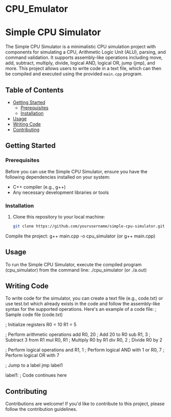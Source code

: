 # CPU_Emulator
# Simple CPU Simulator

The Simple CPU Simulator is a minimalistic CPU simulation project with components for simulating a CPU, Arithmetic Logic Unit (ALU), parsing, and command validation. It supports assembly-like operations including move, add, subtract, multiply, divide, logical AND, logical OR, jump (jmp), and more. This project allows users to write code in a text file, which can then be compiled and executed using the provided `main.cpp` program.

## Table of Contents

- [Getting Started](#getting-started)
  - [Prerequisites](#prerequisites)
  - [Installation](#installation)
- [Usage](#usage)
- [Writing Code](#writing-code)
- [Contributing](#contributing)

## Getting Started
### Prerequisites

Before you can use the Simple CPU Simulator, ensure you have the following dependencies installed on your system:

- C++ compiler (e.g., g++)
- Any necessary development libraries or tools

### Installation

1. Clone this repository to your local machine:

   ```bash
   git clone https://github.com/yourusername/simple-cpu-simulator.git
   
Compile the project:
g++ main.cpp -o cpu_simulator (or g++ main.cpp)

## Usage
To run the Simple CPU Simulator, execute the compiled program (cpu_simulator) from the command line:
./cpu_simulator               (or ./a.out)

## Writing Code
To write code for the simulator, you can create a text file (e.g., code.txt) or use test.txt which already exists in the code and follow the assembly-like syntax for the supported operations. Here's an example of a code file:
; Sample code file (code.txt)

; Initialize registers
R0 = 10
R1 = 5

; Perform arithmetic operations
add R0, 20 ; Add 20 to R0
sub R1, 3  ; Subtract 3 from R1
mul R0, R1 ; Multiply R0 by R1
div R0, 2  ; Divide R0 by 2

; Perform logical operations
and R1, 1  ; Perform logical AND with 1
or R0, 7   ; Perform logical OR with 7

; Jump to a label
jmp label1

label1:
; Code continues here

## Contributing
Contributions are welcome! If you'd like to contribute to this project, please follow the contribution guidelines.
